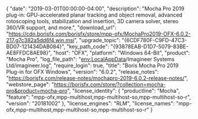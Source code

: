 {
  "date": "2019-03-01T00:00:00-04:00",
  "description": "Mocha Pro 2019 plug-in: GPU-accelerated planar tracking and object removal, advanced rotoscoping tools, stabilization and insertion, 3D camera solver, stereo 360/VR support, and more.",
  "download_url": "https://cdn.borisfx.com/borisfx/store/mpp-ofx/MochaPro2019-OFX-6.0.2-217.g7c382a5dd6f4.win.msi",
  "upgrade_topic": "{6CDF780F-C9FD-47C3-BD07-121434DAB084}",
  "key_path_code": "{93878EAB-D1D7-5079-83BE-AE8FFDC8AE98}",
  "host": "OFX",
  "platform": "Windows 64-Bit",
  "product": "Mocha Pro",
  "log_file_path": "<env:LocalAppData>/Imagineer Systems Ltd/imagineer.log",
  "require_login": true,
  "title": "Boris Mocha Pro 2019 Plug-in for OFX Windows",
  "version": "6.0.2",
  "release_notes": "https://borisfx.com/release-notes/mochapro-2019-6.0.2-release-notes/",
  "webstore_page": "https://borisfx.com/store/?collection=mocha-pro&product=mocha-pro",
  "license_identity": {
    "productline": "Mocha",
    "feature": "mpp-ofx,mpp-multihost,mpp-multihost-so,mpp-multihost-so-r",
    "version": "20181002"
  },
  "license_engines": "RLM",
  "license_names": "mpp-ofx,mpp-multihost,mpp-multihost-so,mpp-multihost-so-r"
}

